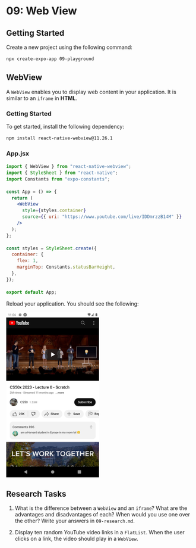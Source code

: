 # 09: Web View

## Getting Started

Create a new project using the following command:

```bash
npx create-expo-app 09-playground
```

## WebView

A `WebView` enables you to display web content in your application. It is similar to an `iframe` in **HTML**.

### Getting Started

To get started, install the following dependency:

```bash
npm install react-native-webview@11.26.1
```

### App.jsx

```jsx
import { WebView } from "react-native-webview";
import { StyleSheet } from "react-native";
import Constants from "expo-constants";

const App = () => {
  return (
    <WebView
      style={styles.container}
      source={{ uri: "https://www.youtube.com/live/IDDmrzzB14M" }}
    />
  );
};

const styles = StyleSheet.create({
  container: {
    flex: 1,
    marginTop: Constants.statusBarHeight,
  },
});

export default App;
```

Reload your application. You should see the following:

<img src="../resources%20(ignore)/img/09/phone-1.png" width="250" height="444" />

## Research Tasks

1. What is the difference between a `WebView` and an `iframe`? What are the advantages and disadvantages of each? When would you use one over the other? Write your answers in `09-research.md`.

2. Display ten random YouTube video links in a `FlatList`. When the user clicks on a link, the video should play in a `WebView`. 
